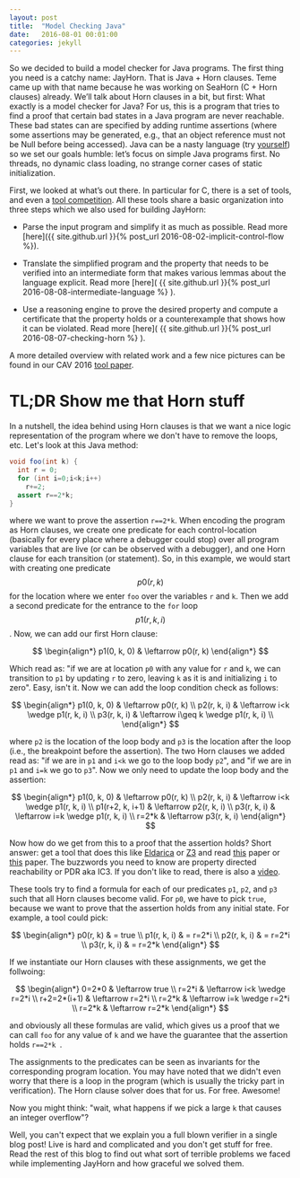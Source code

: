 ```yaml
---
layout: post
title:  "Model Checking Java"
date:   2016-08-01 00:01:00
categories: jekyll
---
```


So we decided to build a model checker for Java programs. The first thing you need is a catchy name: JayHorn. That is Java + Horn clauses. Teme came up with that name because he was working on SeaHorn (C + Horn clauses) already. We’ll talk about Horn clauses in a bit, but first: What exactly is a model checker for Java? For us, this is a program that tries to find a proof that certain bad states in a Java program are never reachable. These bad states can are specified by adding runtime assertions (where some assertions may be generated, e.g., that an object reference must not be Null before being accessed). Java can be a nasty language (try [yourself](http://www.javadeathmatch.com/)) so we set our goals humble: let’s focus on simple Java programs first. No threads, no dynamic class loading, no strange corner cases of static initialization. 

First, we looked at what’s out there. In particular for C, there is a set of tools, and even a [tool competition](https://sv-comp.sosy-lab.org/ ). All these tools share a basic organization into three steps which we also used for building JayHorn: 

   * Parse the input program and simplify it as much as possible. Read more [here]({{ site.github.url }}{% post_url 2016-08-02-implicit-control-flow %}).

   * Translate the simplified program and the property that needs to be verified into an intermediate form that makes various lemmas about the language explicit. Read more [here]( {{ site.github.url }}{% post_url 2016-08-08-intermediate-language %} ).
   
   * Use a reasoning engine to prove the desired property and compute a certificate that the property holds or a counterexample that shows how it can be violated. Read more [here]( {{ site.github.url }}{% post_url 2016-08-07-checking-horn %} ).
   
A more detailed overview with related work and a few nice pictures can be found in our CAV 2016 [tool paper](http://martinschaef.github.io/website/papers/cav2016.pdf).


# TL;DR Show me that Horn stuff #

In a nutshell, the idea behind using Horn clauses is that we want a nice logic representation of the program where we don't have to remove the loops, etc. Let's look at this Java method:

```java
void foo(int k) {
  int r = 0;
  for (int i=0;i<k;i++) 
    r+=2;
  assert r==2*k;
}
```

where we want to prove the assertion `r==2*k`. When encoding the program as Horn clauses, we create one predicate for each control-location (basically for every place where a debugger could stop) over all program variables that are live (or can be observed with a debugger), and one Horn clause for each transition (or statement). So, in this example, we would start with creating one predicate $$p0(r, k)$$ for the location where we enter `foo` over the variables `r` and `k`. Then we add a second predicate for the entrance to the `for` loop $$p1(r, k, i)$$. Now, we can add our first Horn clause:

$$
\begin{align*}
p1(0, k, 0) & \leftarrow p0(r, k)
\end{align*}
$$


Which read as: "if we are at location `p0` with any value for `r` and `k`, we can transition to `p1` by updating `r` to zero, leaving `k` as it is and initializing `i` to zero". Easy, isn't it. Now we can add the loop condition check as follows:

$$
\begin{align*}
p1(0, k, 0) & \leftarrow p0(r, k) \\
p2(r, k, i) & \leftarrow i<k \wedge p1(r, k, i) \\
p3(r, k, i) & \leftarrow i\geq k \wedge p1(r, k, i) \\
\end{align*}
$$

where `p2` is the location of the loop body and `p3` is the location after the loop (i.e., the breakpoint before the assertion). The two Horn clauses we added read as: "if we are in `p1` and `i<k` we go to the loop body `p2`", and "if we are in `p1` and `i=k` we go to `p3`". Now we only need to update the loop body and the assertion:


$$
\begin{align*}
p1(0, k, 0) & \leftarrow p0(r, k) \\
p2(r, k, i) & \leftarrow i<k \wedge p1(r, k, i) \\
p1(r+2, k, i+1) & \leftarrow p2(r, k, i) \\
p3(r, k, i) & \leftarrow i=k \wedge p1(r, k, i) \\
r=2*k & \leftarrow p3(r, k, i)
\end{align*}
$$


Now how do we get from this to a proof that the assertion holds? Short answer: get a tool that does this like [Eldarica](http://lara.epfl.ch/w/eldarica) or [Z3](https://github.com/Z3Prover/z3) and read [this](https://www7.in.tum.de/~rybal/papers/2013-sas-solving-universally-quantified-horn-clauses.pdf) paper or [this](https://www7.in.tum.de/~rybal/papers/2013-cav-solving-existentially-quantified-horn-clauses.pdf) paper. The buzzwords you need to know are property directed reachability or PDR aka IC3. If you don't like to read, there is also a [video](https://vimeo.com/36729095).

These tools try to find a formula for each of our predicates `p1`, `p2`, and `p3` such that all Horn clauses become valid. For `p0`, we have to pick `true`, because we want to prove that the assertion holds from any initial state. For example, a tool could pick:


$$
\begin{align*}
p0(r, k) & = true \\
p1(r, k, i) & = r=2*i \\
p2(r, k, i) & = r=2*i \\
p3(r, k, i) & = r=2*k
\end{align*}
$$

If we instantiate our Horn clauses with these assignments, we get the follwoing:

$$
\begin{align*}
0=2*0 & \leftarrow true \\
r=2*i & \leftarrow i<k \wedge r=2*i \\
r+2=2*(i+1) & \leftarrow r=2*i \\
r=2*k & \leftarrow i=k \wedge r=2*i \\
r=2*k & \leftarrow r=2*k
\end{align*}
$$

and obviously all these formulas are valid, which gives us a proof that we can call `foo` for any value of `k` and we have the guarantee that the assertion holds `r==2*k `.

The assignments to the predicates can be seen as invariants for the corresponding program location. You may have noted that we didn't even worry that there is a loop in the program (which is usually the tricky part in verification). The Horn clause solver does that for us. For free. Awesome!

Now you might think: "wait, what happens if we pick a large `k` that causes an integer overflow"? 

Well, you can't expect that we explain you a full blown verifier in a single blog post! Live is hard and complicated and you don't get stuff for free. Read the rest of this blog to find out what sort of terrible problems we faced while implementing JayHorn and how graceful we solved them.



